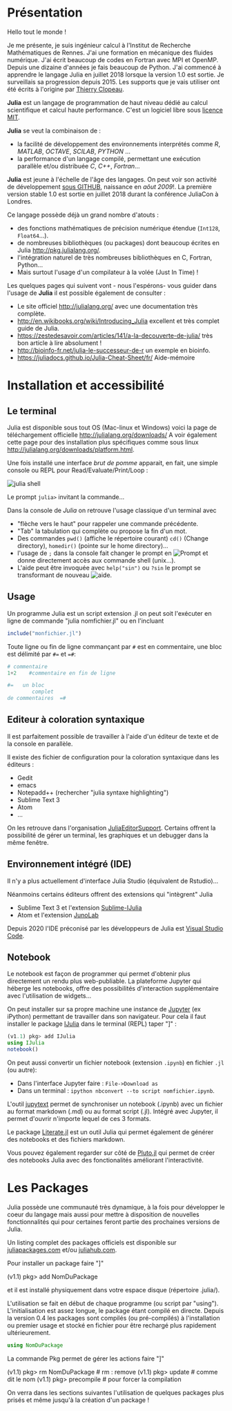 # Présentation

Hello tout le monde !

Je me présente, je suis ingénieur calcul à l'Institut de Recherche Mathématiques de Rennes. J'ai une formation en mécanique des fluides numérique. J'ai écrit beaucoup de codes en Fortran avec MPI et OpenMP. Depuis une dizaine d'années je fais beaucoup de Python. J'ai commencé à apprendre le langage Julia en juillet 2018 lorsque la version 1.0 est sortie. Je surveillais sa progression depuis 2015.
Les supports que je vais utiliser ont été écrits à l'origine par [Thierry Clopeau](https://github.com/clopeau/Julia_Introduction). 

**Julia** est un langage de programmation de haut niveau dédié au calcul scientifique et calcul haute performance. C'est un logiciel libre sous [licence MIT](https://github.com/JuliaLang/julia/blob/master/LICENSE.md).

**Julia** se veut la combinaison de :
* la facilité de développement des environnements interprétés comme *R*, *MATLAB*, *OCTAVE*, *SCILAB*, *PYTHON* … 
* la performance d'un langage compilé, permettant une exécution parallèle et/ou distribuée *C*, *C++*, *Fortran*...

**Julia** est jeune à l'échelle de l'âge des langages. On peut voir son activité de développement [sous GITHUB](https://github.com/JuliaLang/julia), naissance en *aôut 2009*!. La première version stable 1.0 est sortie en juillet 2018 durant la conférence JuliaCon à Londres.

Ce langage possède déjà un grand nombre d'atouts :
* des fonctions mathématiques de précision numérique étendue (<code>Int128</code>, <code>Float64</code>...).
* de nombreuses bibliothèques (ou packages) dont beaucoup écrites en Julia http://pkg.julialang.org/.
* l'intégration naturel de très nombreuses bibliothèques en C, Fortran, Python... 
* Mais surtout l'usage d'un compilateur à la volée (Just In Time) !

Les quelques pages qui suivent vont - nous l'espérons- vous guider dans l'usage de **Julia** il est possible également de consulter :
* Le site officiel http://julialang.org/ avec une documentation très complète.
* http://en.wikibooks.org/wiki/Introducing_Julia excellent et très complet guide de Julia.
* https://zestedesavoir.com/articles/141/a-la-decouverte-de-julia/ très bon article à lire absolument !
* http://bioinfo-fr.net/julia-le-successeur-de-r un exemple en bioinfo.
* https://juliadocs.github.io/Julia-Cheat-Sheet/fr/ Aide-mémoire


# Installation et accessibilité

## Le terminal 

Julia est disponible sous tout OS (Mac-linux et Windows) voici la page de téléchargement officielle http://julialang.org/downloads/
A voir également cette page pour des installation plus spécifiques comme sous linux http://julialang.org/downloads/platform.html.

Une fois installé une interface _brut de pomme_ apparait, en fait, une simple console ou REPL pour Read/Evaluate/Print/Loop :

![julia shell](shell.png)

Le prompt <code>julia></code> invitant la commande... 

Dans la console de *Julia* on retrouve l'usage classique d'un terminal avec 
* "flèche vers le haut" pour rappeler une commande précédente.
* "Tab" la tabulation qui complète ou propose la fin d'un mot.
* Des commandes <code>pwd()</code> (affiche le répertoire courant) <code>cd()</code> (Change directory), <code>homedir()</code> (pointe sur le home directory)...
* l'usage de <code>;</code> dans la console fait changer le prompt en ![Prompt](cmd_julia.png)  et donne directement accès aux commande shell (unix...).
* L'aide peut être invoquée avec <code>help("sin")</code> ou <code>?sin</code> le prompt se transformant de nouveau ![aide](help_julia.png).

## Usage 

Un programme Julia est un script extension .jl on peut soit l'exécuter en ligne de commande "julia nomfichier.jl" ou en l'incluant 
<!-- #endregion -->

```julia
include("monfichier.jl")
```

Toute ligne ou fin de ligne commançant par `#` est en commentaire, une bloc est délimité par `#=` et `=#`:

```julia
# commentaire
1+2    #commentaire en fin de ligne
```

```julia
#=   un bloc
        complet
de commentaires  =#        
```

<!-- #region -->
## Editeur à coloration syntaxique

Il est parfaitement possible de travailler à l'aide d'un éditeur de texte et de la console en parallèle.

Il existe des fichier de configuration pour la coloration syntaxique dans les éditeurs : 
* Gedit
* emacs
* Notepadd++ (rechercher "julia syntaxe highlighting")
* Sublime Text 3
* Atom 
* ...

On les retrouve dans l'organisation [JuliaEditorSupport](https://github.com/JuliaEditorSupport). 
Certains offrent la possibilité de gérer un terminal, les graphiques et un debugger dans la même fenêtre.

## Environnement intégré (IDE)

Il n'y a plus actuellement d'interface Julia Studio (équivalent de Rstudio)... 

Néanmoins certains éditeurs offrent des extensions qui "intègrent" Julia

* Sublime Text 3 et l'extension [Sublime-IJulia](https://github.com/quinnj/Sublime-IJulia)
* Atom et l'extension [JunoLab](http://junolab.org/)

Depuis 2020 l'IDE préconisé par les développeurs de Julia est [Visual Studio Code](https://www.julia-vscode.org). 


## Notebook

Le notebook est façon de programmer qui permet d'obtenir plus directement un rendu plus web-publiable. La plateforme Jupyter qui héberge les notebooks, offre des possibilités d'interaction supplémentaire avec l'utilisation de widgets... 

On peut installer sur sa propre machine une instance de [Jupyter](http://jupyter.org/) (ex iPython) permettant de travailler dans son navigateur. Pour cela il faut installer le package [IJulia](https://github.com/JuliaLang/IJulia.jl) dans le terminal (REPL) taper "]" :
```julia
(v1.1) pkg> add IJulia
using IJulia
notebook()
```

On peut aussi convertir un fichier notebook (extension `.ipynb`) en fichier `.jl` (ou autre): 
* Dans l'interface Jupyter faire : `File->Download as`
* Dans un terminal : ```ipython nbconvert --to script nomfichier.ipynb```.

L'outil [jupytext](https://github.com/mwouts/jupytext) permet de synchroniser un notebook (.ipynb) avec un fichier au format markdown (.md) ou au format script (.jl).
Intégré avec Jupyter, il permet d'ouvrir n'importe lequel de ces 3 formats.

Le package [Literate.jl](https://github.com/fredrikekre/Literate.jl) est un outil Julia qui permet également de générer des notebooks et des fichiers markdown.

Vous pouvez également regarder sur côté de [Pluto.jl](https://github.com/fonsp/Pluto.jl) qui permet de créer des notebooks Julia avec des fonctionalités améliorant l'interactivité.
<!-- #endregion -->

# Les Packages

Julia possède une communauté très dynamique, à la fois pour développer le coeur du langage mais aussi pour mettre à disposition de nouvelles fonctionnalités qui pour certaines feront partie des prochaines versions de Julia.

Un listing complet des packages officiels est disponible sur [juliapackages.com](https://juliapackages.com) et/ou [juliahub.com](https://juliahub.com/ui/Packages). 

Pour installer un package faire "]"


(v1.1) pkg> add NomDuPackage


et il est installé physiquement dans votre espace disque (répertoire .julia/).

L'utilisation se fait en début de chaque programme (ou script par "using"). L'initialisation est assez longue, le package étant compilé en directe. Depuis la version 0.4 les packages sont compilés (ou pré-compilés) à l'installation ou premier usage et stocké en fichier pour être rechargé plus rapidement ultérieurement.

<!-- #region -->
```julia
using NomDuPackage
```
<!-- #endregion -->

La commande Pkg permet de gérer les actions faire "]" 

(v1.1) pkg> rm NomDuPackage # rm : remove
(v1.1) pkg> update # comme dit le nom
(v1.1) pkg> precompile # pour forcer la compilation

On verra dans les sections suivantes l'utilisation de quelques packages plus prisés et même jusqu'à la création d'un package !
